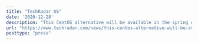 ```yaml
---
title: "TechRadar US"
date: '2020-12-28'
description: "This CentOS alternative will be available in the spring of 2021"
url: "https://www.techradar.com/news/this-centos-alternative-will-be-available-by-spring-2021"
posttype: "press"
---
```

